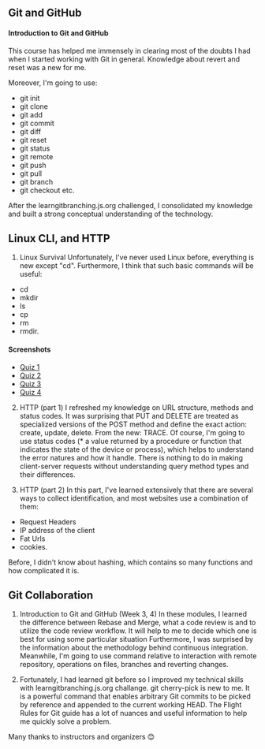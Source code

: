 ## Git and GitHub

#### Introduction to Git and GitHub
This course has helped me immensely in clearing most of the doubts I had when I started working with Git in general. 
Knowledge about revert and reset was a new for me.

Moreover, I'm going to use:
* git init
* git clone
* git add
* git commit
* git diff
* git reset
* git status
* git remote
* git push
* git pull
* git branch
* git checkout
  etc.

After the  learngitbranching.js.org challenged, I consolidated my knowledge and built a strong conceptual understanding of the technology.


## Linux CLI, and HTTP

  1. Linux Survival
  Unfortunately, I've never used Linux before, everything is new except "сd". Furthermore, I think that such basic commands will be useful:
  * cd
  * mkdir
  * ls
  * cp
  * rm
  * rmdir.

#### Screenshots
  - [Quiz 1](https://raw.githubusercontent.com/margaretkulinich/kottans-frontend/main/task_linux_cli/1.jpg)
  - [Quiz 2](https://raw.githubusercontent.com/margaretkulinich/kottans-frontend/main/task_linux_cli/2.jpg)
  - [Quiz 3](https://raw.githubusercontent.com/margaretkulinich/kottans-frontend/main/task_linux_cli/3.jpg)
  - [Quiz 4](https://raw.githubusercontent.com/margaretkulinich/kottans-frontend/main/task_linux_cli/4.jpg)

2. HTTP (part 1)
I refreshed my knowledge on URL structure, methods and status codes. It was surprising that PUT and DELETE are treated as specialized versions of the POST method and define the exact action: create, update, delete.
From the new: TRACE.
Of course, I'm going to use status codes (* a value returned by a procedure or function that indicates the state of the device or process), which helps to understand the error natures and how it handle. There is nothing to do in making client-server requests without understanding query method types and their differences.

3. HTTP (part 2)
In this part, I've learned extensively that there are several ways to collect identification, and most websites use a combination of them:
- Request Headers
- IP address of the client
- Fat Urls
- cookies.

Before, I didn't know about hashing, which contains so many functions and how complicated it is.


## Git Collaboration

1. Introduction to Git and GitHub (Week 3, 4)
In these modules, I learned the difference between Rebase and Merge, what a code review is and to utilize the code review workflow. It will help to me to decide which one is best for using some particular situation Furthermore, I was surprised by the information about the methodology behind continuous integration. Meanwhile, I'm going to use command relative to interaction with remote repository, operations on files, branches and reverting changes.



2. Fortunately, I had learned git before so I improved my technical skills with learngitbranching.js.org challange. git cherry-pick is new to me. It is a powerful command that enables arbitrary Git commits to be picked by reference and appended to the current working HEAD. 
The Flight Rules for Git guide has a lot of nuances and useful information to help me quickly solve a problem.



Many thanks to instructors and organizers :blush:
